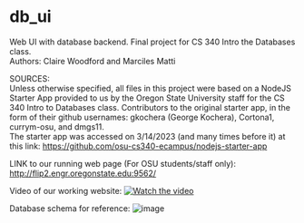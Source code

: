 # db_ui

Web UI with database backend. Final project for CS 340 Intro the Databases class. <br>
Authors: Claire Woodford and Marciles Matti

SOURCES: <br>
Unless otherwise specified, all files in this project were based on a NodeJS Starter App provided to us by the Oregon State University staff for the CS 340 Intro to Databases class. Contributors to the original starter app, in the form of their github usernames: gkochera (George Kochera), Cortona1, currym-osu, and dmgs11. <br>
The starter app was accessed on 3/14/2023 (and many times before it) at this link:  https://github.com/osu-cs340-ecampus/nodejs-starter-app <br>

LINK to our running web page (For OSU students/staff only): http://flip2.engr.oregonstate.edu:9562/ <br>

Video of our working website: [![Watch the video](<img width="1085" alt="Screen Shot 2023-03-16 at 10 03 42 AM" src="https://user-images.githubusercontent.com/102620776/225697020-63d920f7-d2ee-4ac9-ae7a-58e62b91fb0e.png">)](https://www.youtube.com/watch?v=SHZkeYvQDNk)

Database schema for reference:
![image](https://user-images.githubusercontent.com/102620776/218896795-dab102ce-df51-41b9-8986-729c9c65736f.png) 


